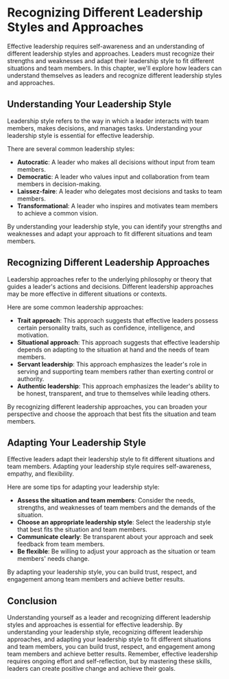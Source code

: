 Recognizing Different Leadership Styles and Approaches
=====================================================================================================

Effective leadership requires self-awareness and an understanding of different leadership styles and approaches. Leaders must recognize their strengths and weaknesses and adapt their leadership style to fit different situations and team members. In this chapter, we'll explore how leaders can understand themselves as leaders and recognize different leadership styles and approaches.

Understanding Your Leadership Style
-----------------------------------

Leadership style refers to the way in which a leader interacts with team members, makes decisions, and manages tasks. Understanding your leadership style is essential for effective leadership.

There are several common leadership styles:

- **Autocratic**: A leader who makes all decisions without input from team members.
- **Democratic**: A leader who values input and collaboration from team members in decision-making.
- **Laissez-faire**: A leader who delegates most decisions and tasks to team members.
- **Transformational**: A leader who inspires and motivates team members to achieve a common vision.

By understanding your leadership style, you can identify your strengths and weaknesses and adapt your approach to fit different situations and team members.

Recognizing Different Leadership Approaches
-------------------------------------------

Leadership approaches refer to the underlying philosophy or theory that guides a leader's actions and decisions. Different leadership approaches may be more effective in different situations or contexts.

Here are some common leadership approaches:

- **Trait approach**: This approach suggests that effective leaders possess certain personality traits, such as confidence, intelligence, and motivation.
- **Situational approach**: This approach suggests that effective leadership depends on adapting to the situation at hand and the needs of team members.
- **Servant leadership**: This approach emphasizes the leader's role in serving and supporting team members rather than exerting control or authority.
- **Authentic leadership**: This approach emphasizes the leader's ability to be honest, transparent, and true to themselves while leading others.

By recognizing different leadership approaches, you can broaden your perspective and choose the approach that best fits the situation and team members.

Adapting Your Leadership Style
------------------------------

Effective leaders adapt their leadership style to fit different situations and team members. Adapting your leadership style requires self-awareness, empathy, and flexibility.

Here are some tips for adapting your leadership style:

- **Assess the situation and team members**: Consider the needs, strengths, and weaknesses of team members and the demands of the situation.
- **Choose an appropriate leadership style**: Select the leadership style that best fits the situation and team members.
- **Communicate clearly**: Be transparent about your approach and seek feedback from team members.
- **Be flexible**: Be willing to adjust your approach as the situation or team members' needs change.

By adapting your leadership style, you can build trust, respect, and engagement among team members and achieve better results.

Conclusion
----------

Understanding yourself as a leader and recognizing different leadership styles and approaches is essential for effective leadership. By understanding your leadership style, recognizing different leadership approaches, and adapting your leadership style to fit different situations and team members, you can build trust, respect, and engagement among team members and achieve better results. Remember, effective leadership requires ongoing effort and self-reflection, but by mastering these skills, leaders can create positive change and achieve their goals.
